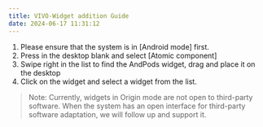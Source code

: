 ```yaml
---
title: VIVO-Widget addition Guide
date: 2024-06-17 11:31:12
---
```

1. Please ensure that the system is in [Android mode] first. 
2. Press in the desktop blank and select [Atomic component]
3. Swipe right in the list to find the AndPods widget, drag and place it on the desktop 
4. Click on the widget and select a widget from the list.

> Note: Currently, widgets in Origin mode are not open to third-party software. When the system has an open interface for third-party software adaptation, we will follow up and support it.
